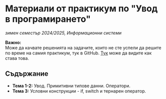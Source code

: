 # Материали от практикум по "Увод в програмирането"
*зимен семестър 2024/2025, Информационни системи*

**Важно:** </br>
Може да качвате решенията на задачите, които не сте успели да решите по време на самия практикум, тук в GitHub. [Тук](github_tasks_forking.md) може да видите как става това.
</br>

## Съдържание

- **Тема 1-2:** Увод. Примитивни типове данни. Оператори.
- **Тема 3:** Условни конструкции - if, switch и тернарен оператор.
